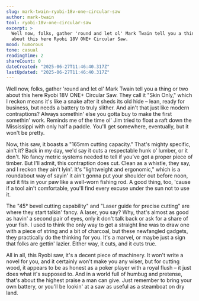 ```yaml
---
slug: mark-twain-ryobi-18v-one-circular-saw
author: mark-twain
tool: ryobi-18v-one-circular-saw
excerpt: >
  Well now, folks, gather 'round and let ol' Mark Twain tell you a thing or two
  about this here Ryobi 18V ONE+ Circular Saw.
mood: humorous
tone: casual
readingTime: 2
shareCount: 0
dateCreated: "2025-06-27T11:46:40.317Z"
lastUpdated: "2025-06-27T11:46:40.317Z"
---
```


Well now, folks, gather 'round and let ol' Mark Twain tell you a thing or two about this here Ryobi 18V ONE+ Circular Saw. They call it "Skin Only," which I reckon means it's like a snake after it sheds its old hide – lean, ready for business, but needs a battery to truly slither. And ain't that just like modern contraptions? Always somethin' else you gotta buy to make the first somethin' work. Reminds me of the time ol' Jim tried to float a raft down the Mississippi with only half a paddle. You'll get somewhere, eventually, but it won't be pretty.

Now, this saw, it boasts a "165mm cutting capacity." That's mighty specific, ain't it? Back in my day, we'd say it cuts a respectable hunk o' lumber, or it don't. No fancy metric systems needed to tell if you've got a proper piece of timber. But I'll admit, this contraption does cut. Clean as a whistle, they say, and I reckon they ain't lyin'. It's "lightweight and ergonomic," which is a roundabout way of sayin' it ain't gonna put your shoulder out before noon, and it fits in your paw like a well-worn fishing rod. A good thing, too, 'cause if a tool ain't comfortable, you'll find every excuse under the sun not to use it.

The "45° bevel cutting capability" and "Laser guide for precise cutting" are where they start talkin' fancy. A laser, you say? Why, that's almost as good as havin' a second pair of eyes, only it don't talk back or ask for a share of your fish. I used to think the only way to get a straight line was to draw one with a piece of string and a bit of charcoal, but these newfangled gadgets, they practically do the thinking for you. It's a marvel, or maybe just a sign that folks are gettin' lazier. Either way, it cuts, and it cuts true.

All in all, this Ryobi saw, it's a decent piece of machinery. It won't write a novel for you, and it certainly won't make you any wiser, but for cutting wood, it appears to be as honest as a poker player with a royal flush – it just does what it's supposed to. And in a world full of humbug and pretense, that's about the highest praise a man can give. Just remember to bring your own battery, or you'll be lookin' at a saw as useful as a steamboat on dry land.
